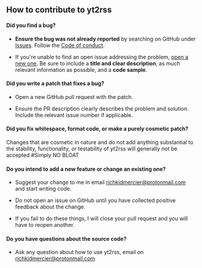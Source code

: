 ## How to contribute to yt2rss

#### **Did you find a bug?**

* **Ensure the bug was not already reported** by searching on GitHub under [Issues](https://github.com/undergroundmanPr0/yt2rss/issues). Follow the [Code of conduct](https://github.com/undergroundmanPr0/yt2rss/blob/main/CODE_OF_CONDUCT.md).

* If you're unable to find an open issue addressing the problem, [open a new one](https://github.com/undergroundmanPr0/yt2rss/issues/new/choose). Be sure to include a **title and clear description**, as much relevant information as possible, and a **code sample**.

#### **Did you write a patch that fixes a bug?**

* Open a new GitHub pull request with the patch.

* Ensure the PR description clearly describes the problem and solution. Include the relevant issue number if applicable.

#### **Did you fix whitespace, format code, or make a purely cosmetic patch?**

Changes that are cosmetic in nature and do not add anything substantial to the stability, functionality, or testability of yt2rss will generally not be accepted #Simply NO BLOAT

#### **Do you intend to add a new feature or change an existing one?**

* Suggest your change to me in email richkidmercier@protonmail.com and start writing code.

* Do not open an issue on GitHub until you have collected positive feedback about the change.

* If you fail to do these things, I will close your pull request and you will have to reopen another.

#### **Do you have questions about the source code?**

* Ask any question about how to use yt2rss, email on richkidmercier@protonmail.com
